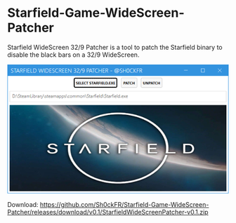 # Starfield-Game-WideScreen-Patcher
Starfield WideScreen 32/9 Patcher is a tool to patch the Starfield binary to disable the black bars on a 32/9 WideScreen.

![Alt text](screenshot.png?raw=true "Screenshot")

Download: https://github.com/Sh0ckFR/Starfield-Game-WideScreen-Patcher/releases/download/v0.1/StarfieldWideScreenPatcher-v0.1.zip
